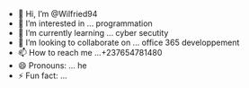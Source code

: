 - 👋 Hi, I’m @Wilfried94
- 👀 I’m interested in ... programmation 
- 🌱 I’m currently learning ... cyber secutity
- 💞️ I’m looking to collaborate on ... office 365 developpement 
- 📫 How to reach me ...+237654781480
- 😄 Pronouns: ... he
- ⚡ Fun fact: ... 

<!---
Wilfried94/Wilfried94 is a ✨ special ✨ repository because its `README.md` (this file) appears on your GitHub profile.
You can click the Preview link to take a look at your changes.
--->
